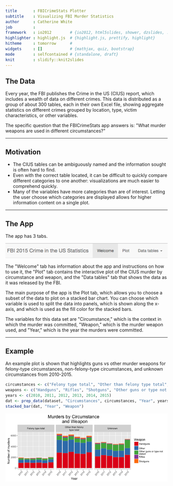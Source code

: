 ```yaml
---
title       : FBICrimeStats Plotter
subtitle    : Visualizing FBI Murder Statistics
author      : Catherine White
job         : 
framework   : io2012        # {io2012, html5slides, shower, dzslides, ...}
highlighter : highlight.js  # {highlight.js, prettify, highlight}
hitheme     : tomorrow      # 
widgets     : []            # {mathjax, quiz, bootstrap}
mode        : selfcontained # {standalone, draft}
knit        : slidify::knit2slides
---
```


## The Data

Every year, the FBI publishes the Crime in the US (CIUS) report, which includes a wealth of data on different crimes.  This data is distributed as a group of about 300 tables, each in their own Excel file, showing aggregate statistics on different crimes grouped by location, type, victim characteristics, or other variables.

The specific question that the FBICrimeStats app answers is: "What murder weapons are used in different circumstances?"

--- 

## Motivation

- The CIUS tables can be ambiguously named and the information sought is often hard to find.
- Even with the correct table located, it can be difficult to quickly compare different categories to one another: visualizations are much easier to comprehend quickly.
- Many of the variables have more categories than are of interest.  Letting the user choose which categories are displayed allows for higher information content on a single plot.

---

## The App

The app has 3 tabs.

![500](assets/img/tabs.png)

The "Welcome" tab has information about the app and instructions on how to use it, the "Plot" tab contains the interactive plot of the CIUS murder by circumstance and weapon, and the "Data tables" tab that shows the data as it was released by the FBI.

The main purpose of the app is the Plot tab, which allows you to choose a subset of the data to plot on a stacked bar chart.  You can choose which variable is used to split the data into panels, which is shown along the x-axis, and which is used as the fill color for the stacked bars.

The variables for this data set are "Circumstance," which is the context in which the murder was committed, "Weapon," which is the murder weapon used, and "Year," which is the year the murders were committed.


---

## Example

An example plot is shown that highlights guns vs other murder weapons for felony-type circumstances, non-felony-type circumstances, and unknown circumstances from 2010-2015.





```r
circumstances <- c("Felony type total", "Other than felony type total", "Unknown")
weapons <- c("Handguns", "Rifles", "Shotguns", "Other guns or type not stated")
years <- c(2010, 2011, 2012, 2013, 2014, 2015)
dat <- prep_data(dataset, "Circumstances", circumstances, "Year", years, "Weapon", weapons)
stacked_bar(dat, "Year", "Weapon")
```

![plot of chunk unnamed-chunk-2](figure/unnamed-chunk-2-1.png)



